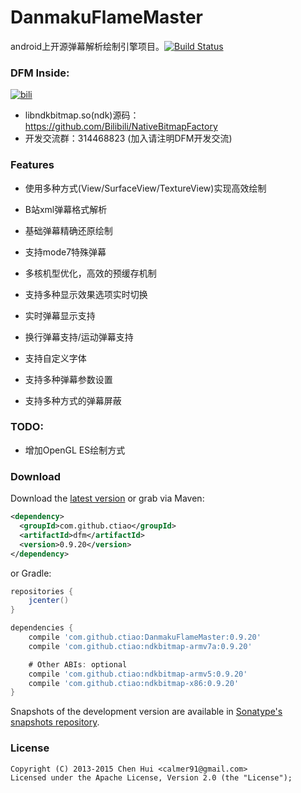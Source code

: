 DanmakuFlameMaster
==================

android上开源弹幕解析绘制引擎项目。[![Build Status](https://travis-ci.org/Bilibili/DanmakuFlameMaster.png?branch=master)](https://travis-ci.org/Bilibili/DanmakuFlameMaster)

### DFM Inside: 
[![bili](https://raw.github.com/ctiao/ctiao.github.io/master/images/apps/bili.png?raw=true)](https://play.google.com/store/apps/details?id=tv.danmaku.bili)

- libndkbitmap.so(ndk)源码：https://github.com/Bilibili/NativeBitmapFactory
- 开发交流群：314468823 (加入请注明DFM开发交流)

### Features

- 使用多种方式(View/SurfaceView/TextureView)实现高效绘制

- B站xml弹幕格式解析

- 基础弹幕精确还原绘制

- 支持mode7特殊弹幕

- 多核机型优化，高效的预缓存机制

- 支持多种显示效果选项实时切换

- 实时弹幕显示支持

- 换行弹幕支持/运动弹幕支持

- 支持自定义字体

- 支持多种弹幕参数设置

- 支持多种方式的弹幕屏蔽

### TODO:

- 增加OpenGL ES绘制方式


### Download
Download the [latest version][1] or grab via Maven:

```xml
<dependency>
  <groupId>com.github.ctiao</groupId>
  <artifactId>dfm</artifactId>
  <version>0.9.20</version>
</dependency>
```

or Gradle:
```groovy
repositories {
    jcenter()
}

dependencies {
    compile 'com.github.ctiao:DanmakuFlameMaster:0.9.20'
    compile 'com.github.ctiao:ndkbitmap-armv7a:0.9.20'

    # Other ABIs: optional
    compile 'com.github.ctiao:ndkbitmap-armv5:0.9.20'
    compile 'com.github.ctiao:ndkbitmap-x86:0.9.20'
}
```
Snapshots of the development version are available in [Sonatype's snapshots repository][2].


### License
    Copyright (C) 2013-2015 Chen Hui <calmer91@gmail.com>
    Licensed under the Apache License, Version 2.0 (the "License");


[1]:https://oss.sonatype.org/#nexus-search;gav~com.github.ctiao~dfm~~~
[2]:https://oss.sonatype.org/content/repositories/snapshots/
